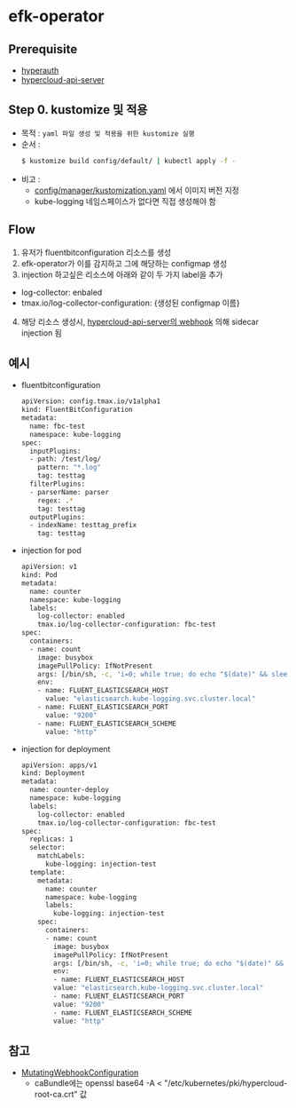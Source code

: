 # efk-operator

## Prerequisite
  * [hyperauth](https://github.com/tmax-cloud/install-hyperauth/tree/5.0)  
  * [hypercloud-api-server](https://github.com/tmax-cloud/install-hypercloud/tree/5.0)

## Step 0. kustomize 및 적용
  * 목적 : `yaml 파일 생성 및 적용을 위한 kustomize 실행`
  * 순서 :
    ``` bash
    $ kustomize build config/default/ | kubectl apply -f -
    ```
  * 비고 :
    * [config/manager/kustomization.yaml](https://github.com/tmax-cloud/efk-operator/blob/master/config/manager/kustomization.yaml) 에서 이미지 버전 지정
    * kube-logging 네임스페이스가 없다면 직접 생성해야 함

## Flow
  1. 유저가 fluentbitconfiguration 리소스를 생성
  2. efk-operator가 이를 감지하고 그에 해당하는 configmap 생성
  3. injection 하고싶은 리소스에 아래와 같이 두 가지 label을 추가
  * log-collector: enbaled
  * tmax.io/log-collector-configuration: {생성된 configmap 이름}
  4. 해당 리소스 생성시, [hypercloud-api-server의 webhook](https://github.com/tmax-cloud/hypercloud-api-server/blob/master/admission/sidecarInjectionHandler.go) 의해 sidecar injection 됨

## 예시
  * fluentbitconfiguration
    ``` bash
    apiVersion: config.tmax.io/v1alpha1
    kind: FluentBitConfiguration
    metadata:
      name: fbc-test
      namespace: kube-logging
    spec:
      inputPlugins:
      - path: /test/log/
        pattern: "*.log"
        tag: testtag
      filterPlugins:
      - parserName: parser
        regex: .*
        tag: testtag
      outputPlugins:
      - indexName: testtag_prefix
        tag: testtag
    ```
  * injection for pod
    ``` bash
    apiVersion: v1
    kind: Pod
    metadata:
      name: counter
      namespace: kube-logging
      labels:
        log-collector: enabled
        tmax.io/log-collector-configuration: fbc-test
    spec:
      containers:
      - name: count
        image: busybox
        imagePullPolicy: IfNotPresent
        args: [/bin/sh, -c, 'i=0; while true; do echo "$(date)" && sleep 10; i=$(i+1)); done']
        env:
        - name: FLUENT_ELASTICSEARCH_HOST
          value: "elasticsearch.kube-logging.svc.cluster.local"
        - name: FLUENT_ELASTICSEARCH_PORT
          value: "9200"
        - name: FLUENT_ELASTICSEARCH_SCHEME
          value: "http" 
    ```
  * injection for deployment
    ``` bash
    apiVersion: apps/v1
    kind: Deployment
    metadata:
      name: counter-deploy
      namespace: kube-logging
      labels:
        log-collector: enabled
        tmax.io/log-collector-configuration: fbc-test
    spec:
      replicas: 1
      selector:
        matchLabels:
          kube-logging: injection-test
      template:
        metadata:
          name: counter
          namespace: kube-logging
          labels:
            kube-logging: injection-test
        spec:
          containers:
          - name: count
            image: busybox
            imagePullPolicy: IfNotPresent
            args: [/bin/sh, -c, 'i=0; while true; do echo "$(date)" && sleep 10; i=$((i+1)); done']
            env:
            - name: FLUENT_ELASTICSEARCH_HOST
            value: "elasticsearch.kube-logging.svc.cluster.local"
            - name: FLUENT_ELASTICSEARCH_PORT
            value: "9200"
            - name: FLUENT_ELASTICSEARCH_SCHEME
            value: "http"
    ```

## 참고
  * [MutatingWebhookConfiguration](https://github.com/tmax-cloud/install-hypercloud/blob/5.0/hypercloud-api-server/config/webhook-configuration.yaml)
    * caBundle에는 openssl base64 -A < "/etc/kubernetes/pki/hypercloud-root-ca.crt" 값 
